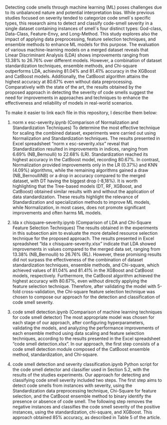 Detecting code smells through machine learning (ML) poses challenges due to its unbalanced nature and potential interpretation bias. While previous studies focused on severity tended to categorize code smell´s specific types, this research aims to detect and classify code-smell severity in a single dataset containing instances of smell´s four distinct types: God-class, Data-Class, Feature-Envy, and Long-Method. This study explores also the impact of applying data preprocessing, feature selection techniques, and ensemble methods to enhance ML models for this purpose. The evaluation of various machine-learning models on a merged dataset reveals that Linear Discriminant Analysis (LDA) shows improvements ranging from 13.38\% to 26.76\% over different models. However, a combination of dataset standardization techniques, ensemble methods, and Chi-square outperforms LDA, achieving 81.04\% and 81.41\% accuracy in the XGBoost and CatBoost models. Additionally, the CatBoost algorithm attains the highest accuracy at 80.67\% even without data preprocessing. Comparatively with the state of the art, the results obtained by the proposed approach in detecting the severity of code smells suggest the need for improvements in approaches and techniques to enhance the effectiveness and reliability of models in real-world scenarios.

To make it easier to link each file in this repository, I describe them below:

1)	norm x esc-severity.ipynb (Comparison of Normalization and Standardization Techniques)
To determine the most effective technique for scaling the combined dataset, experiments were carried out using Normalization and Standardization techniques. The results presented in Excel spreadsheet “norm x esc-severity.xlsx” reveal that Standardization resulted in improvements in indices, ranging from 6.69% (NB_Bernoulli) to 22.68% (LR). Standardization reached its highest accuracy in the CatBoost model, recording 80.67%. In contrast, Normalization provided improvements only in the LR (0.37%) and KNN (4.09%) algorithms, while the remaining algorithms gained a draw (NB_BernoulliNB) or a drop in accuracy compared to the merged dataset, with DT having the biggest drop (-8,18%). It is worth highlighting that the Tree-based models (DT, RF, XGBoost, and CatBoost) obtained similar results with and without the application of data standardization. These results highlight the relevance of Standardization and specialization methods to improve ML models, while Normalization, in most cases, does not promote significant improvements and often harms ML models. 

2)	lda x chisquare-severity.ipynb (Comparison of LDA and Chi-Square Feature Selection Techniques)
The results obtained in the experiments in this subsection aim to evaluate the more detailed resource selection technique for the proposed approach. The results presented in Excel spreadsheet “lda x chisquare-severity.xlsx”  indicate that LDA showed improvements in values compared to the merged data set, ranging from 13.38% (NB_Bernoulli) to 26.76% (RL). However, these promising results did not surpass the effectiveness of the combination of dataset  standardization techniques, ensemble methods, and Chi-square, which achieved values of 81.04% and 81.41% in the XGBoost and CatBoost models, respectively. Furthermore, the CatBoost algorithm achieved the highest accuracy with 80.67%, even without directly applying the feature selection technique. Therefore, after validating the model with 5-fold cross-validation, the Chi-square feature selection technique was chosen to compose our approach for the detection and classification of code smell severity.

3) code smell detection.ipynb (Comparison of machine learning techniques for code smell detector)
The most appropriate model was chosen for each stage of our approach, after configuring hyperparameters, validating the models, and analyzing the performance improvements of each ensemble method using data scaling and feature selection techniques, according to the results presented in the Excel spreadsheet “code smell detection.xlsx”. In our approach, the first step consists of a code smell detection module composed of the CatBoost ensemble method, standardization, and Chi-square.

4) code smell detection and severity classification.ipynb
Python script for the code smell detector and classifier used in Section 5.2, with the results of the studies experiments. Our approach for detecting and classifying code smell severity included two steps. The first step aims to detect code smells from instances with severity, using the Standardization data preprocessing technique, Chi-Square for feature selection, and the CatBoost ensemble method to binary identify the presence or absence of code smell. The following step removes the negative instances and classifies the code smell severity of the positive instances, using the standardization, chi-square, and XGBoost. This approach obtained 85% accuracy, as described in Table 5 of the article.
   

